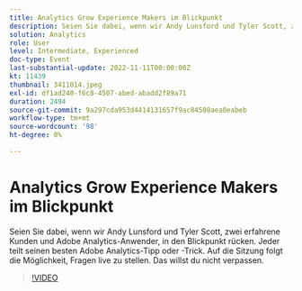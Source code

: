 ```yaml
---
title: Analytics Grow Experience Makers im Blickpunkt
description: Seien Sie dabei, wenn wir Andy Lunsford und Tyler Scott, zwei erfahrene Kunden und Adobe Analytics-Anwender, in den Blickpunkt rücken. Jeder teilt seinen besten Adobe Analytics-Tipp oder -Trick. Auf die Sitzung folgt die Möglichkeit, Fragen live zu stellen. Das willst du nicht verpassen.
solution: Analytics
role: User
level: Intermediate, Experienced
doc-type: Event
last-substantial-update: 2022-11-11T00:00:00Z
kt: 11439
thumbnail: 3411014.jpeg
exl-id: df1ad240-f6c8-4507-abed-abadd2f89a71
duration: 2494
source-git-commit: 9a297cda953d4414131657f9ac84580aea0eabeb
workflow-type: tm+mt
source-wordcount: '98'
ht-degree: 0%

---
```


# Analytics Grow Experience Makers im Blickpunkt

Seien Sie dabei, wenn wir Andy Lunsford und Tyler Scott, zwei erfahrene Kunden und Adobe Analytics-Anwender, in den Blickpunkt rücken. Jeder teilt seinen besten Adobe Analytics-Tipp oder -Trick. Auf die Sitzung folgt die Möglichkeit, Fragen live zu stellen. Das willst du nicht verpassen.

>[!VIDEO](https://video.tv.adobe.com/v/3411014/?quality=12&learn=on)
